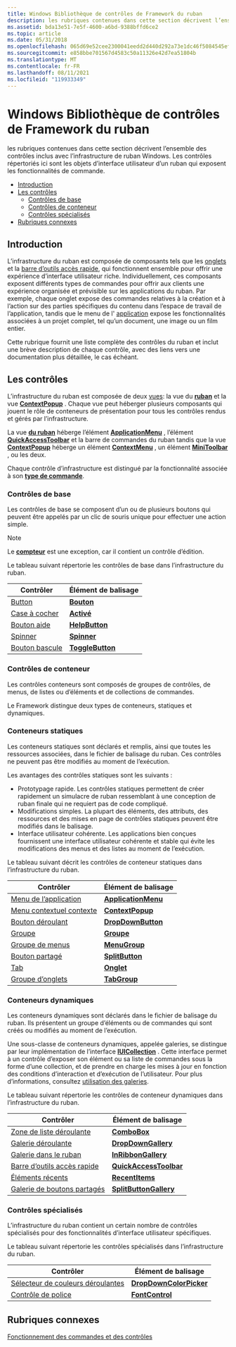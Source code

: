 ```yaml
---
title: Windows Bibliothèque de contrôles de Framework du ruban
description: les rubriques contenues dans cette section décrivent l’ensemble des contrôles inclus avec l’infrastructure de ruban Windows. Les contrôles répertoriés ici sont les objets d’interface utilisateur d’un ruban qui exposent les fonctionnalités de commande.
ms.assetid: bda13e51-7e5f-4600-a6bd-9388bffd6ce2
ms.topic: article
ms.date: 05/31/2018
ms.openlocfilehash: 065d69e52cee2300041eedd2d440d292a73e1dc46f5084545effc5e470bceee4
ms.sourcegitcommit: e858bbe701567d4583c50a11326e42d7ea51804b
ms.translationtype: MT
ms.contentlocale: fr-FR
ms.lasthandoff: 08/11/2021
ms.locfileid: "119933349"
---
```

# <a name="windows-ribbon-framework-control-library"></a>Windows Bibliothèque de contrôles de Framework du ruban

les rubriques contenues dans cette section décrivent l’ensemble des contrôles inclus avec l’infrastructure de ruban Windows. Les contrôles répertoriés ici sont les objets d’interface utilisateur d’un ruban qui exposent les fonctionnalités de commande.

-   [Introduction](#introduction)
-   [Les contrôles](#windows-ribbon-framework-control-library)
    -   [Contrôles de base](#basic-controls)
    -   [Contrôles de conteneur](#container-controls)
    -   [Contrôles spécialisés](#specialized-controls)
-   [Rubriques connexes](#related-topics)

## <a name="introduction"></a>Introduction

L’infrastructure du ruban est composée de composants tels que les [onglets](windowsribbon-controls-tab.md) et la [barre d’outils accès rapide](windowsribbon-controls-quickaccesstoolbar.md), qui fonctionnent ensemble pour offrir une expérience d’interface utilisateur riche. Individuellement, ces composants exposent différents types de commandes pour offrir aux clients une expérience organisée et prévisible sur les applications du ruban. Par exemple, chaque onglet expose des commandes relatives à la création et à l’action sur des parties spécifiques du contenu dans l’espace de travail de l’application, tandis que le menu de l' [application](windowsribbon-controls-applicationmenu.md) expose les fonctionnalités associées à un projet complet, tel qu’un document, une image ou un film entier.

Cette rubrique fournit une liste complète des contrôles du ruban et inclut une brève description de chaque contrôle, avec des liens vers une documentation plus détaillée, le cas échéant.

## <a name="the-controls"></a>Les contrôles

L’infrastructure du ruban est composée de deux [vues](windowsribbon-reference-elements-view.md): la vue du [**ruban**](windowsribbon-element-ribbon.md) et la vue [**ContextPopup**](windowsribbon-element-contextpopup.md) . Chaque vue peut héberger plusieurs composants qui jouent le rôle de conteneurs de présentation pour tous les contrôles rendus et gérés par l’infrastructure.

La vue [**du ruban**](windowsribbon-element-ribbon.md) héberge l’élément [**ApplicationMenu**](windowsribbon-element-applicationmenu.md) , l’élément [**QuickAccessToolbar**](windowsribbon-element-quickaccesstoolbar.md) et la barre de commandes du ruban tandis que la vue [**ContextPopup**](windowsribbon-element-contextpopup.md) héberge un élément [**ContextMenu**](windowsribbon-element-contextmenu.md) , un élément [**MiniToolbar**](windowsribbon-element-minitoolbar.md) , ou les deux.

Chaque contrôle d’infrastructure est distingué par la fonctionnalité associée à son [**type de commande**](/windows/desktop/api/uiribbon/ne-uiribbon-ui_commandtype).

### <a name="basic-controls"></a>Contrôles de base

Les contrôles de base se composent d’un ou de plusieurs boutons qui peuvent être appelés par un clic de souris unique pour effectuer une action simple.

> [!Note]  
> Le [**compteur**](windowsribbon-element-spinner.md) est une exception, car il contient un contrôle d’édition.

 

Le tableau suivant répertorie les contrôles de base dans l’infrastructure du ruban.



| Contrôler                                                  | Élément de balisage                                             |
|----------------------------------------------------------|------------------------------------------------------------|
| [Button](windowsribbon-controls-button.md)              | [**Bouton**](windowsribbon-element-button.md)             |
| [Case à cocher](windowsribbon-controls-checkbox.md)         | [**Activé**](windowsribbon-element-checkbox.md)         |
| [Bouton aide](windowsribbon-controls-helpbutton.md)     | [**HelpButton**](windowsribbon-element-helpbutton.md)     |
| [Spinner](windowsribbon-controls-spinner.md)            | [**Spinner**](windowsribbon-element-spinner.md)           |
| [Bouton bascule](windowsribbon-controls-togglebutton.md) | [**ToggleButton**](windowsribbon-element-togglebutton.md) |



 

### <a name="container-controls"></a>Contrôles de conteneur

Les contrôles conteneurs sont composés de groupes de contrôles, de menus, de listes ou d’éléments et de collections de commandes.

Le Framework distingue deux types de conteneurs, statiques et dynamiques.

### <a name="static-containers"></a>Conteneurs statiques

Les conteneurs statiques sont déclarés et remplis, ainsi que toutes les ressources associées, dans le fichier de balisage du ruban. Ces contrôles ne peuvent pas être modifiés au moment de l’exécution.

Les avantages des contrôles statiques sont les suivants :

-   Prototypage rapide. Les contrôles statiques permettent de créer rapidement un simulacre de ruban ressemblant à une conception de ruban finale qui ne requiert pas de code compliqué.
-   Modifications simples. La plupart des éléments, des attributs, des ressources et des mises en page de contrôles statiques peuvent être modifiés dans le balisage.
-   Interface utilisateur cohérente. Les applications bien conçues fournissent une interface utilisateur cohérente et stable qui évite les modifications des menus et des listes au moment de l’exécution.

Le tableau suivant décrit les contrôles de conteneur statiques dans l’infrastructure du ruban.



| Contrôler                                                        | Élément de balisage                                                   |
|----------------------------------------------------------------|------------------------------------------------------------------|
| [Menu de l’application](windowsribbon-controls-applicationmenu.md) | [**ApplicationMenu**](windowsribbon-element-applicationmenu.md) |
| [Menu contextuel contexte](windowsribbon-controls-contextpopup.md)       | [**ContextPopup**](windowsribbon-element-contextpopup.md)       |
| [Bouton déroulant](windowsribbon-controls-dropdownbutton.md)  | [**DropDownButton**](windowsribbon-element-dropdownbutton.md)   |
| [Groupe](windowsribbon-controls-group.md)                      | [**Groupe**](windowsribbon-element-group.md)                     |
| [Groupe de menus](windowsribbon-controls-menugroup.md)             | [**MenuGroup**](windowsribbon-element-menugroup.md)             |
| [Bouton partagé](windowsribbon-controls-splitbutton.md)         | [**SplitButton**](windowsribbon-element-splitbutton.md)         |
| [Tab](windowsribbon-controls-tab.md)                          | [**Onglet**](windowsribbon-element-tab.md)                         |
| [Groupe d’onglets](windowsribbon-controls-tabgroup.md)               | [**TabGroup**](windowsribbon-element-tabgroup.md)               |



 

### <a name="dynamic-containers"></a>Conteneurs dynamiques

Les conteneurs dynamiques sont déclarés dans le fichier de balisage du ruban. Ils présentent un groupe d’éléments ou de commandes qui sont créés ou modifiés au moment de l’exécution.

Une sous-classe de conteneurs dynamiques, appelée galeries, se distingue par leur implémentation de l’interface [**IUICollection**](/windows/desktop/api/uiribbon/nn-uiribbon-iuicollection) . Cette interface permet à un contrôle d’exposer son élément ou sa liste de commandes sous la forme d’une collection, et de prendre en charge les mises à jour en fonction des conditions d’interaction et d’exécution de l’utilisateur. Pour plus d’informations, consultez [utilisation des galeries](ribbon-controls-galleries.md).

Le tableau suivant répertorie les contrôles de conteneur dynamiques dans l’infrastructure du ruban.



| Contrôler                                                               | Élément de balisage                                                         |
|-----------------------------------------------------------------------|------------------------------------------------------------------------|
| [Zone de liste déroulante](windowsribbon-controls-combobox.md)                      | [**ComboBox**](windowsribbon-element-combobox.md)                     |
| [Galerie déroulante](windowsribbon-controls-dropdowngallery.md)       | [**DropDownGallery**](windowsribbon-element-dropdowngallery.md)       |
| [Galerie dans le ruban](windowsribbon-controls-inribbongallery.md)       | [**InRibbonGallery**](windowsribbon-element-inribbongallery.md)       |
| [Barre d’outils accès rapide](windowsribbon-controls-quickaccesstoolbar.md) | [**QuickAccessToolbar**](windowsribbon-element-quickaccesstoolbar.md) |
| [Éléments récents](windowsribbon-controls-recentitems.md)                | [**RecentItems**](windowsribbon-element-recentitems.md)               |
| [Galerie de boutons partagés](windowsribbon-controls-splitbuttongallery.md) | [**SplitButtonGallery**](windowsribbon-element-splitbuttongallery.md) |



 

### <a name="specialized-controls"></a>Contrôles spécialisés

L’infrastructure du ruban contient un certain nombre de contrôles spécialisés pour des fonctionnalités d’interface utilisateur spécifiques.

Le tableau suivant répertorie les contrôles spécialisés dans l’infrastructure du ruban.



| Contrôler                                                                  | Élément de balisage                                                           |
|--------------------------------------------------------------------------|--------------------------------------------------------------------------|
| [Sélecteur de couleurs déroulantes](windowsribbon-controls-dropdowncolorpicker.md) | [**DropDownColorPicker**](windowsribbon-element-dropdowncolorpicker.md) |
| [Contrôle de police](windowsribbon-controls-fontcontrol.md)                   | [**FontControl**](windowsribbon-element-fontcontrol.md)                 |



 

## <a name="related-topics"></a>Rubriques connexes

<dl> <dt>

[Fonctionnement des commandes et des contrôles](windowsribbon-commandscontrols.md)
</dt> </dl>

 

 